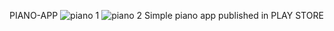 PIANO-APP
![piano 1](https://user-images.githubusercontent.com/86499358/123637241-6ab74d80-d83b-11eb-95f4-73f46de45761.PNG) ![piano 2](https://user-images.githubusercontent.com/86499358/123637249-6d19a780-d83b-11eb-9f1b-7c1734dee686.PNG)
Simple piano app published in PLAY STORE
